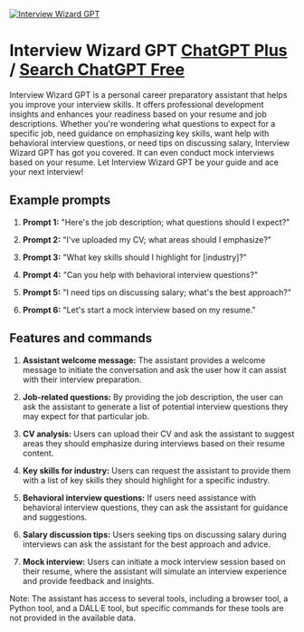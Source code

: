 
[![Interview Wizard GPT](https://files.oaiusercontent.com/file-2ydywbt7StrMGxNGOL7RxKPN?se=2123-10-17T10%3A52%3A51Z&sp=r&sv=2021-08-06&sr=b&rscc=max-age%3D31536000%2C%20immutable&rscd=attachment%3B%20filename%3D533447b5-7307-45f5-90b8-5075a4f8aa49.png&sig=Tqv7lt6HUH66Blu7W20SWoHvGRCpK/AbluNyKCL1h3Q%3D)](https://chat.openai.com/g/g-t1agJoD1o-interview-wizard-gpt)

# Interview Wizard GPT [ChatGPT Plus](https://chat.openai.com/g/g-t1agJoD1o-interview-wizard-gpt) / [Search ChatGPT Free](https://gptcall.net/index.html#/?search=Interview%20Wizard%20GPT)

Interview Wizard GPT is a personal career preparatory assistant that helps you improve your interview skills. It offers professional development insights and enhances your readiness based on your resume and job descriptions. Whether you're wondering what questions to expect for a specific job, need guidance on emphasizing key skills, want help with behavioral interview questions, or need tips on discussing salary, Interview Wizard GPT has got you covered. It can even conduct mock interviews based on your resume. Let Interview Wizard GPT be your guide and ace your next interview!

## Example prompts

1. **Prompt 1:** "Here's the job description; what questions should I expect?"

2. **Prompt 2:** "I've uploaded my CV; what areas should I emphasize?"

3. **Prompt 3:** "What key skills should I highlight for [industry]?"

4. **Prompt 4:** "Can you help with behavioral interview questions?"

5. **Prompt 5:** "I need tips on discussing salary; what's the best approach?"

6. **Prompt 6:** "Let's start a mock interview based on my resume."


## Features and commands

1. **Assistant welcome message:** The assistant provides a welcome message to initiate the conversation and ask the user how it can assist with their interview preparation.

2. **Job-related questions:** By providing the job description, the user can ask the assistant to generate a list of potential interview questions they may expect for that particular job.

3. **CV analysis:** Users can upload their CV and ask the assistant to suggest areas they should emphasize during interviews based on their resume content.

4. **Key skills for industry:** Users can request the assistant to provide them with a list of key skills they should highlight for a specific industry.

5. **Behavioral interview questions:** If users need assistance with behavioral interview questions, they can ask the assistant for guidance and suggestions.

6. **Salary discussion tips:** Users seeking tips on discussing salary during interviews can ask the assistant for the best approach and advice.

7. **Mock interview:** Users can initiate a mock interview session based on their resume, where the assistant will simulate an interview experience and provide feedback and insights.

Note: The assistant has access to several tools, including a browser tool, a Python tool, and a DALL·E tool, but specific commands for these tools are not provided in the available data.


